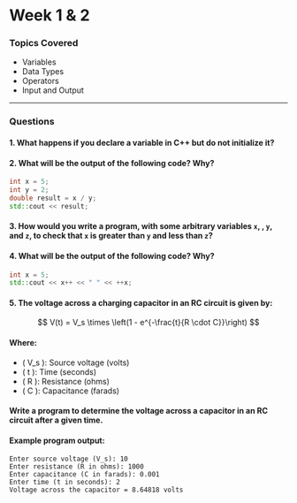 # Week 1 & 2

### Topics Covered
- Variables
- Data Types
- Operators
- Input and Output

---

### Questions

#### 1. What happens if you declare a variable in C++ but do not initialize it?

#### 2. What will be the output of the following code? Why?
```cpp
int x = 5;
int y = 2;
double result = x / y;
std::cout << result;
```

#### 3. How would you write a program, with some arbitrary variables `x`, , `y`, and `z`, to check that `x` is greater than `y` and less than `z`?

#### 4. What will be the output of the following code? Why?
```cpp
int x = 5;
std::cout << x++ << " " << ++x;
```

#### 5. The voltage across a charging capacitor in an RC circuit is given by:
$$ V(t) = V_s \times \left(1 - e^{-\frac{t}{R \cdot C}}\right) $$

#### Where:
- \( V_s \): Source voltage (volts)
- \( t \): Time (seconds)
- \( R \): Resistance (ohms)
- \( C \): Capacitance (farads)

#### Write a program to determine the voltage across a capacitor in an RC circuit after a given time.
#### Example program output:
```
Enter source voltage (V_s): 10  
Enter resistance (R in ohms): 1000  
Enter capacitance (C in farads): 0.001  
Enter time (t in seconds): 2  
Voltage across the capacitor = 8.64818 volts
```
